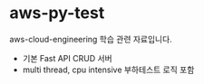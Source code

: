 # aws-py-test
 
aws-cloud-engineering 학습 관련 자료입니다.

- 기본 Fast API CRUD 서버
- multi thread, cpu intensive 부하테스트 로직 포함 
